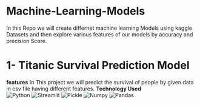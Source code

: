 # Machine-Learning-Models
In this Repo we will create differnet machine learning Models using kaggle Datasets and then explore various features of our models by accuracy and precision Score.
# 1- Titanic Survival Prediction Model
**features** In This project we will predict the survival of people by given data in csv file having different features.
**Technology Used** <br>
 ![Python](https://img.shields.io/badge/Python-306998?style=for-the-badge&logo=python&logoColor=white&color=306998)
 ![Streamlit](https://img.shields.io/badge/Streamlit-FF4B4F?style=for-the-badge&logo=streamlit&logoColor=white&color=FF4B4F)
 ![Pickle](https://img.shields.io/badge/Pickle-FFA500?style=for-the-badge&logo=python&logoColor=white&color=FFA500)
 ![Numpy](https://img.shields.io/badge/Numpy-FFA500?style=for-the-badge&logo=python&logoColor=white&color=FFC500)
 ![Pandas](https://img.shields.io/badge/Pandas-FFB500?style=for-the-badge&logo=python&logoColor=white&color=FFA500)
